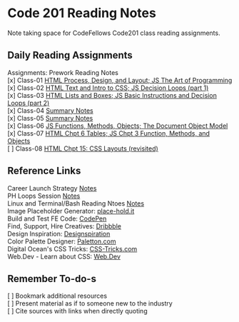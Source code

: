 # Code 201 Reading Notes

Note taking space for CodeFellows Code201 class reading assignments.  

## Daily Reading Assignments

Assignments: Prework Reading Notes  
[x] Class-01 [HTML Process, Design, and Layout; JS The Art of Programming](./class-01.html)  
[x] Class-02 [HTML Text and Intro to CSS; JS Decision Loops (part 1)](./class-02.html)  
[x] Class-03 [HTML Lists and Boxes; JS Basic Instructions and Decision Loops (part 2)](./class-03.html)  
[x] Class-04 [Summary Notes](./class-04.html)  
[x] Class-05 [Summary Notes](./class-05.html)  
[x] Class-06 [JS Functions, Methods, Objects; The Document Object Model](./class-06.html)  
[x] Class-07 [HTML Chpt 6 Tables; JS Chpt 3 Function, Methods, and Objects](./class-07.html)  
[ ] Class-08 [HTML Chpt 15: CSS Layouts (revisited)](./class-08.html)  

## Reference Links

Career Launch Strategy [Notes](./CareerLaunchStrategy.html)  
PH Loops Session [Notes](./power-hour-notes/readme.md)  
Linux and Terminal/Bash Reading Ntoes [Notes](./linux-terminal/readme.md)  
Image Placeholder Generator: [place-hold.it](https://place-hold.it)  
Build and Test FE Code: [CodePen](https://codepen.io/)  
Find, Support, Hire Creatives: [Dribbble](https://dribbble.com/)  
Design Inspiration: [Designspiration](https://www.designspiration.com/)  
Color Palette Designer: [Paletton.com](https://paletton.com/)  
Digital Ocean's CSS Tricks: [CSS-Tricks.com](https://css-tricks.com/)  
Web.Dev - Learn about CSS: [Web.Dev](https://web.dev/learn/css/layout/)  

## Remember To-do-s  

[ ] Bookmark additional resources  
[ ] Present material as if to someone new to the industry  
[ ] Cite sources with links when directly quoting